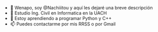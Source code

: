 - 👋 Wenapo, soy @Nachiiitou y aquí les dejaré una breve descripción
- 👀 Estudio Ing. Civil en Informatica en la UACH
- 🌱 Estoy aprendiendo a programar Python y C++
- 📫 Puedes contactarme por mis RRSS o por Gmail 

